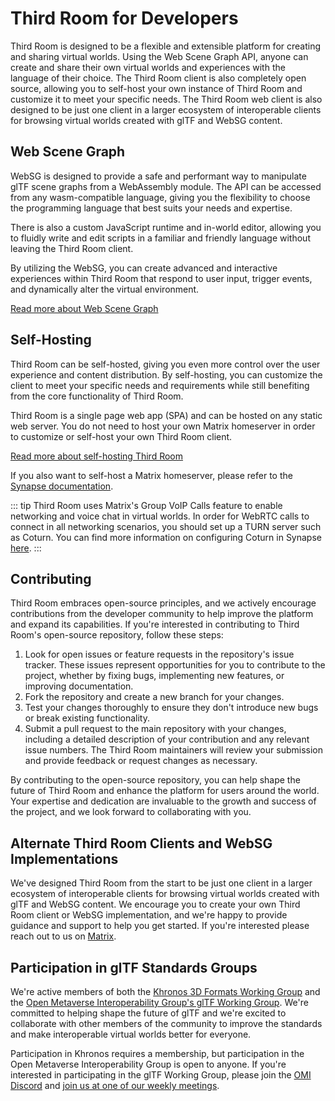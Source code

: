 # Third Room for Developers

Third Room is designed to be a flexible and extensible platform for creating and sharing virtual worlds. Using the Web Scene Graph API, anyone can create and share their own virtual worlds and experiences with the language of their choice. The Third Room client is also completely open source, allowing you to self-host your own instance of Third Room and customize it to meet your specific needs. The Third Room web client is also designed to be just one client in a larger ecosystem of interoperable clients for browsing virtual worlds created with glTF and WebSG content.

## Web Scene Graph

WebSG is designed to provide a safe and performant way to manipulate glTF scene graphs from a WebAssembly module. The API can be accessed from any wasm-compatible language, giving you the flexibility to choose the programming language that best suits your needs and expertise.

There is also a custom JavaScript runtime and in-world editor, allowing you to fluidly write and edit scripts in a familiar and friendly language without leaving the Third Room client.

By utilizing the WebSG, you can create advanced and interactive experiences within Third Room that respond to user input, trigger events, and dynamically alter the virtual environment.

[Read more about Web Scene Graph](./websg/)

## Self-Hosting

Third Room can be self-hosted, giving you even more control over the user experience and content distribution. By self-hosting, you can customize the client to meet your specific needs and requirements while still benefiting from the core functionality of Third Room.

Third Room is a single page web app (SPA) and can be hosted on any static web server. You do not need to host your own Matrix homeserver in order to customize or self-host your own Third Room client.

[Read more about self-hosting Third Room](./self-hosting)

If you also want to self-host a Matrix homeserver, please refer to the [Synapse documentation](https://matrix-org.github.io/synapse/develop/welcome_and_overview.html).

::: tip
Third Room uses Matrix's Group VoIP Calls feature to enable networking and voice chat in virtual worlds.
In order for WebRTC calls to connect in all networking scenarios, you should set up a TURN server such as Coturn. You can find more information on configuring Coturn in Synapse [here](https://matrix-org.github.io/synapse/develop/turn-howto.html).
:::

## Contributing

Third Room embraces open-source principles, and we actively encourage contributions from the developer community to help improve the platform and expand its capabilities. If you're interested in contributing to Third Room's open-source repository, follow these steps:

1. Look for open issues or feature requests in the repository's issue tracker. These issues represent opportunities for you to contribute to the project, whether by fixing bugs, implementing new features, or improving documentation.
1. Fork the repository and create a new branch for your changes.
1. Test your changes thoroughly to ensure they don't introduce new bugs or break existing functionality.
1. Submit a pull request to the main repository with your changes, including a detailed description of your contribution and any relevant issue numbers. The Third Room maintainers will review your submission and provide feedback or request changes as necessary.

By contributing to the open-source repository, you can help shape the future of Third Room and enhance the platform for users around the world. Your expertise and dedication are invaluable to the growth and success of the project, and we look forward to collaborating with you.

## Alternate Third Room Clients and WebSG Implementations

We've designed Third Room from the start to be just one client in a larger ecosystem of interoperable clients for browsing virtual worlds created with glTF and WebSG content. We encourage you to create your own Third Room client or WebSG implementation, and we're happy to provide guidance and support to help you get started. If you're interested please reach out to us on [Matrix](https://matrix.to/#/#thirdroom-dev:matrix.org).

## Participation in glTF Standards Groups

We're active members of both the [Khronos 3D Formats Working Group](https://www.khronos.org/gltf/) and the [Open Metaverse Interoperability Group's glTF Working Group](https://github.com/omigroup/gltf-extensions). We're committed to helping shape the future of glTF and we're excited to collaborate with other members of the community to improve the standards and make interoperable virtual worlds better for everyone.

Participation in Khronos requires a membership, but participation in the Open Metaverse Interoperability Group is open to anyone. If you're interested in participating in the glTF Working Group, please join the [OMI Discord](https://discord.com/invite/NJtT9grz5E) and [join us at one of our weekly meetings](https://github.com/omigroup/gltf-extensions#meetings).
